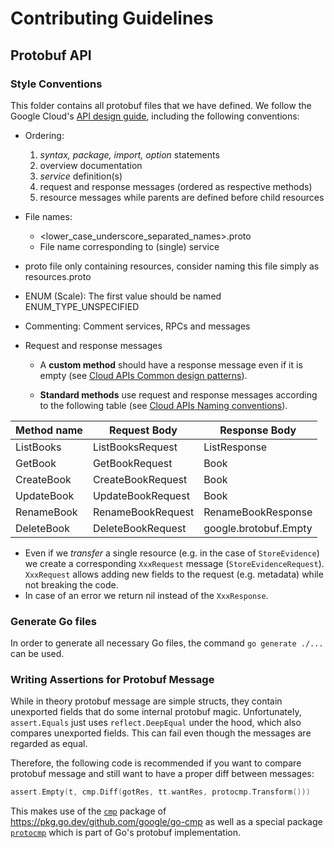 # Contributing Guidelines

## Protobuf API

### Style Conventions

This folder contains all protobuf files that we have defined. We follow the Google Cloud's [API design
guide](https://cloud.google.com/apis/design/), including the following conventions:

- Ordering:
  1. _syntax, package, import, option_ statements
  2. overview documentation
  3. _service_ definition(s)
  4. request and response messages (ordered as respective methods)
  5. resource messages while parents are defined before child resources
- File names:
  - <lower_case_underscore_separated_names>.proto
  - File name corresponding to (single) service
- proto file only containing resources, consider naming this file simply as resources.proto
- ENUM (Scale): The first value should be named ENUM_TYPE_UNSPECIFIED
- Commenting: Comment services, RPCs and messages
- Request and response messages

  - A **custom method** should have a response message even if it is empty (see [Cloud APIs Common design patterns](https://cloud.google.com/apis/design/design_patterns#empty_responses)).

  - **Standard methods** use request and response messages according to the following table (see [Cloud APIs Naming
    conventions](https://cloud.google.com/apis/design/naming_convention#method_names)).

| Method name | Request Body      | Response Body         |
| ----------- | ----------------- | --------------------- |
| ListBooks   | ListBooksRequest  | ListResponse          |
| GetBook     | GetBookRequest    | Book                  |
| CreateBook  | CreateBookRequest | Book                  |
| UpdateBook  | UpdateBookRequest | Book                  |
| RenameBook  | RenameBookRequest | RenameBookResponse    |
| DeleteBook  | DeleteBookRequest | google.brotobuf.Empty |

- Even if we _transfer_ a single resource (e.g. in the case of `StoreEvidence`) we create a corresponding `XxxRequest`
  message (`StoreEvidenceRequest`). `XxxRequest` allows adding new fields to the request (e.g. metadata) while not
  breaking the code.
- In case of an error we return nil instead of the `XxxResponse`.

### Generate Go files

In order to generate all necessary Go files, the command `go generate ./...` can be used.

### Writing Assertions for Protobuf Message

While in theory protobuf message are simple structs, they contain unexported fields that do some internal protobuf
magic. Unfortunately, `assert.Equals` just uses `reflect.DeepEqual` under the hood, which also compares unexported
fields. This can fail even though the messages are regarded as equal.

Therefore, the following code is recommended if you want to compare protobuf message and still want to have a proper
diff between messages:

```go
assert.Empty(t, cmp.Diff(gotRes, tt.wantRes, protocmp.Transform()))
```

This makes use of the [`cmp`](https://pkg.go.dev/github.com/google/go-cmp/cmp) package of
https://pkg.go.dev/github.com/google/go-cmp as well as a special package
[`protocmp`](https://pkg.go.dev/google.golang.org/protobuf/testing/protocmp) which is part of Go's protobuf
implementation.
